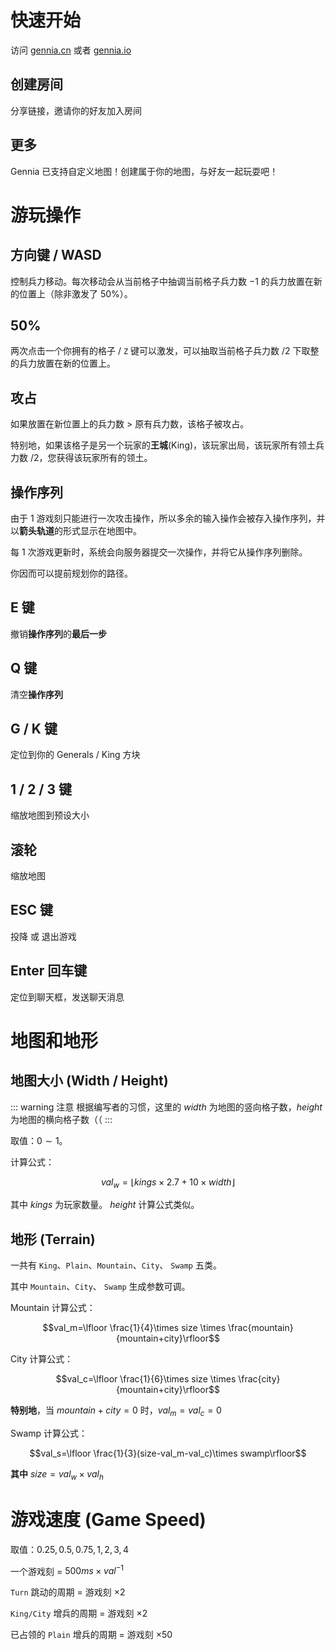 # 快速开始

访问 [gennia.cn](https://gennia.cn) 或者 [gennia.io](https://gennia.io)

## 创建房间

分享链接，邀请你的好友加入房间

## 更多

Gennia 已支持自定义地图！创建属于你的地图，与好友一起玩耍吧！

# 游玩操作

## 方向键 / WASD

控制兵力移动。每次移动会从当前格子中抽调当前格子兵力数 $-1$ 的兵力放置在新的位置上（除非激发了 50%）。

## 50%

两次点击一个你拥有的格子 / `Z` 键可以激发，可以抽取当前格子兵力数 $/2$ 下取整的兵力放置在新的位置上。

## 攻占

如果放置在新位置上的兵力数 > 原有兵力数，该格子被攻占。

特别地，如果该格子是另一个玩家的**王城**(King)，该玩家出局，该玩家所有领土兵力数 $/2$，您获得该玩家所有的领土。

## 操作序列

由于 1 游戏刻只能进行一次攻击操作，所以多余的输入操作会被存入操作序列，并以**箭头轨道**的形式显示在地图中。

每 1 次游戏更新时，系统会向服务器提交一次操作，并将它从操作序列删除。

你因而可以提前规划你的路径。

## E 键

撤销**操作序列**的**最后一步**

## Q 键

清空**操作序列**

## G / K 键

定位到你的 Generals / King 方块

## 1 / 2 / 3 键

缩放地图到预设大小

## 滚轮

缩放地图

## ESC 键

投降 或 退出游戏

## Enter 回车键

定位到聊天框，发送聊天消息

# 地图和地形

## 地图大小 (Width / Height)

::: warning 注意
根据编写者的习惯，这里的 $width$ 为地图的竖向格子数，$height$ 为地图的横向格子数（（
:::

取值：$0\sim 1$。

计算公式：

$$val_w=\lfloor kings \times 2.7 + 10 \times width\rfloor$$

其中 $kings$ 为玩家数量。 $height$ 计算公式类似。

## 地形 (Terrain)

一共有 `King`、`Plain`、`Mountain`、`City`、 `Swamp` 五类。

其中 `Mountain`、`City`、 `Swamp`  生成参数可调。

Mountain 计算公式：

$$val_m=\lfloor \frac{1}{4}\times size \times \frac{mountain}{mountain+city}\rfloor$$

City 计算公式：

$$val_c=\lfloor \frac{1}{6}\times size \times \frac{city}{mountain+city}\rfloor$$

**特别地**，当 $mountain+city=0$ 时，$val_m=val_c=0$

Swamp 计算公式：

$$val_s=\lfloor \frac{1}{3}(size-val_m-val_c)\times swamp\rfloor$$

**其中** $size=val_w\times val_h$

# 游戏速度 (Game Speed)

取值：$0.25, 0.5, 0.75, 1, 2, 3, 4$

一个游戏刻 = $500ms \times val^{-1}$

`Turn` 跳动的周期 = 游戏刻 $\times 2$

`King/City` 增兵的周期 = 游戏刻 $\times 2$

已占领的 `Plain` 增兵的周期 = 游戏刻 $\times 50$
